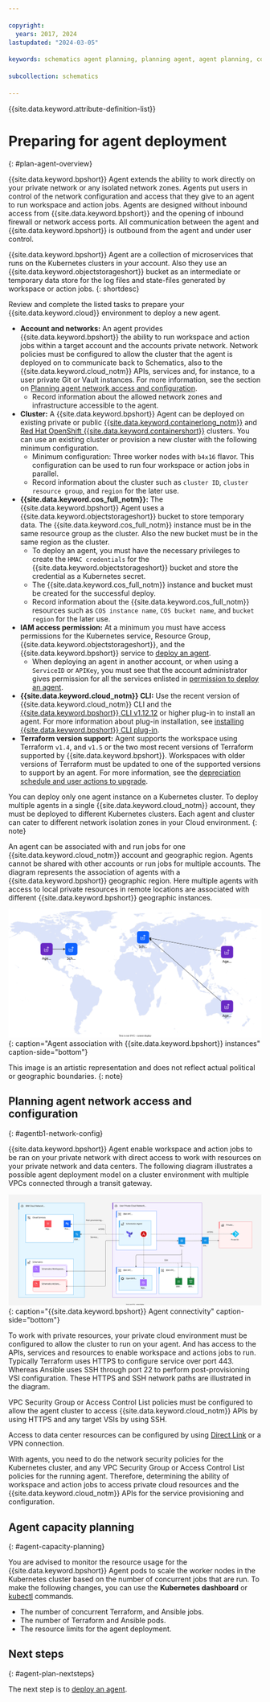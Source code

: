 ```yaml
---

copyright:
  years: 2017, 2024
lastupdated: "2024-03-05"

keywords: schematics agent planning, planning agent, agent planning, command-line, api, ui

subcollection: schematics

---
```


{{site.data.keyword.attribute-definition-list}}


# Preparing for agent deployment
{: #plan-agent-overview}

{{site.data.keyword.bpshort}} Agent extends the ability to work directly on your private network or any isolated network zones. Agents put users in control of the network configuration and access that they give to an agent to run workspace and action jobs. Agents are designed without inbound access from {{site.data.keyword.bpshort}} and the opening of inbound firewall or network access ports. All communication between the agent and {{site.data.keyword.bpshort}} is outbound from the agent and under user control.

{{site.data.keyword.bpshort}} Agent are a collection of microservices that runs on the Kubernetes clusters in your account. Also they use an {{site.data.keyword.objectstorageshort}} bucket as an intermediate or temporary data store for the log files and state-files generated by workspace or action jobs. 
{: shortdesc}

Review and complete the listed tasks to prepare your {{site.data.keyword.cloud}} environment to deploy a new agent.

- **Account and networks:** An agent provides {{site.data.keyword.bpshort}} the ability to run workspace and action jobs within a target account and the accounts private network. Network policies must be configured to allow the cluster that the agent is deployed on to communicate back to Schematics, also to the {{site.data.keyword.cloud_notm}} APIs, services and, for instance,  to a user private Git or Vault instances. For more information, see the section on [Planning agent network access and configuration](/docs/schematics?topic=schematics-plan-agent-overview#agentb1-network-config).
   - Record information about the allowed network zones and infrastructure accessible to the agent.
- **Cluster:** A {{site.data.keyword.bpshort}} Agent can be deployed on existing private or public [{{site.data.keyword.containerlong_notm}}](/docs/containers?topic=containers-clusters) and [Red Hat OpenShift {{site.data.keyword.containershort}}](/docs/openshift?topic=openshift-learning-path-admin#admin_cluster) clusters. You can use an existing cluster or provision a new cluster with the following minimum configuration.
   - Minimum configuration: Three worker nodes with `b4x16` flavor. This configuration can be used to run four workspace or action jobs in parallel.
   - Record information about the cluster such as `cluster ID`, `cluster resource group`, and `region` for the later use.
- **{{site.data.keyword.cos_full_notm}}:** The {{site.data.keyword.bpshort}} Agent uses a {{site.data.keyword.objectstorageshort}} bucket to store temporary data. The {{site.data.keyword.cos_full_notm}} instance must be in the same resource group as the cluster. Also the new bucket must be in the same region as the cluster. 
    - To deploy an agent, you must have the necessary privileges to create the `HMAC credentials` for the {{site.data.keyword.objectstorageshort}} bucket and store the credential as a Kubernetes secret.
    - The {{site.data.keyword.cos_full_notm}} instance and bucket must be created for the successful deploy. 
    - Record information about the {{site.data.keyword.cos_full_notm}} resources such as `COS instance name`, `COS bucket name`, and `bucket region` for the later use.
- **IAM access permission:** At a minimum you must have access permissions for the Kubernetes service, Resource Group, {{site.data.keyword.objectstorageshort}}, and the {{site.data.keyword.bpshort}} service to [deploy an agent](/docs/schematics?topic=schematics-deploy-agent-overview&interface=cli).
    - When deploying an agent in another account, or when using a `ServiceID` or `APIKey`, you must see that the account administrator gives permission for all the services enlisted in [permission to deploy an agent](/docs/schematics?topic=schematics-access#agent-permissions).
- **{{site.data.keyword.cloud_notm}} CLI:** Use the recent version of {{site.data.keyword.cloud_notm}} CLI and the [{{site.data.keyword.bpshort}} CLI v1.12.12](/docs/schematics?topic=schematics-setup-cli#install-schematics-plugin) or higher plug-in to install an agent. For more information about plug-in installation, see [installing {{site.data.keyword.bpshort}} CLI plug-in](/docs/schematics?topic=schematics-setup-cli#install-schematics-plugin).
- **Terraform version support:** Agent supports the workspace using Terraform `v1.4`, and `v1.5` or the two most recent versions of Terraform supported by {{site.data.keyword.bpshort}}. Workspaces with older versions of Terraform must be updated to one of the supported versions to support by an agent. For more information, see the [depreciation schedule and user actions to upgrade](/docs/schematics?topic=schematics-deprecate-tf-version#deprecate-timeline).

You can deploy only one agent instance on a Kubernetes cluster. To deploy multiple agents in a single {{site.data.keyword.cloud_notm}} account, they must be deployed to different Kubernetes clusters. Each agent and cluster can cater to different network isolation zones in your Cloud environment.
{: note}

An agent can be associated with and run jobs for one {{site.data.keyword.cloud_notm}} account and geographic region. Agents cannot be shared with other accounts or run jobs for multiple accounts. The diagram represents the association of agents with a {{site.data.keyword.bpshort}} geographic region. Here multiple agents with access to local private resources in remote locations are associated with different {{site.data.keyword.bpshort}} geographic instances.

![Agent association with {{site.data.keyword.bpshort}} instances](images/new/sc-agents-world.svg){: caption="Agent association with {{site.data.keyword.bpshort}} instances" caption-side="bottom"}

This image is an artistic representation and does not reflect actual political or geographic boundaries. {: note}

## Planning agent network access and configuration
{: #agentb1-network-config}

{{site.data.keyword.bpshort}} Agent enable workspace and action jobs to be ran on your private network with direct access to work with resources on your private network and data centers. The following diagram illustrates a possible agent deployment model on a cluster environment with multiple VPCs connected through a transit gateway.

![{{site.data.keyword.bpshort}} Agent connectivity](images/new/sc-agents-network.svg){: caption="{{site.data.keyword.bpshort}} Agent connectivity" caption-side="bottom"}

To work with private resources, your private cloud environment must be configured to allow the cluster to run on your agent. And has access to the APIs, services and resources to enable workspace and actions jobs to run. Typically Terraform uses HTTPS to configure service over port 443. Whereas Ansible uses SSH through port 22 to perform post-provisioning VSI configuration. These HTTPS and SSH network paths are illustrated in the diagram.

VPC Security Group or Access Control List policies must be configured to allow the agent cluster to access {{site.data.keyword.cloud_notm}} APIs by using HTTPS and any target VSIs by using SSH.

Access to data center resources can be configured by using [Direct Link](/docs/dl?topic=dl-dl-about) or a VPN connection.

With agents, you need to do the network security policies for the Kubernetes cluster, and any VPC Security Group or Access Control List policies for the running agent. Therefore, determining the ability of workspace and action jobs to access private cloud resources and the {{site.data.keyword.cloud_notm}} APIs for the service provisioning and configuration.

## Agent capacity planning 
{: #agent-capacity-planning}

You are advised to monitor the resource usage for the {{site.data.keyword.bpshort}} Agent pods to scale the worker nodes in the Kubernetes cluster based on the number of concurrent jobs that are run. To make the following changes, you can use the **Kubernetes dashboard** or [kubectl](/docs/containers?topic=containers-cli-install) commands.
- The number of concurrent Terraform, and Ansible jobs.
- The number of Terraform and Ansible pods.
- The resource limits for the agent deployment.

## Next steps
{: #agent-plan-nextsteps}

The next step is to [deploy an agent](/docs/schematics?topic=schematics-deploy-agent-overview).
